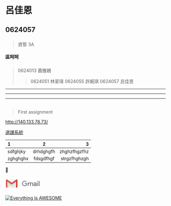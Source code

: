 # 呂佳恩

## 0624057

### 
> 資管 3A

#### 區呵呵

##### 
> 0624013 蕭雅姍
>> 0624051 林家瑋
>> 0624055 許婉琪
>> 0624057 呂佳恩

***
---
___

###### 
> First assignment


<http://140.133.78.73/>

[選課系統](http://140.133.78.73/)

|1       |2        |3           |
|:-----------|:------------:|---------------:|
|sdfghjky|drhdghgfh|zhghzfhgzfhz|
|zghghghx|fdsgdfhgf|strgzfhghzgh|

:massage:

![no file](gmail.png "信箱")

[![Everything Is AWESOME](https://img.youtube.com/vi/StTqXEQ2l-Y/0.jpg)](https://www.youtube.com/watch?v=StTqXEQ2l-Y "Everything Is AWESOME")
